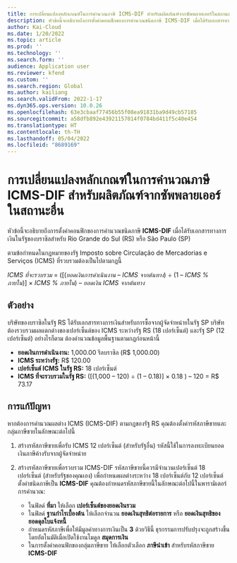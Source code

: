 ```yaml
---
title: การเปลี่ยนแปลงหลักเกณฑ์ในการคํานวณภาษี ICMS-DIF สำหรับผลิตภัณฑ์จากซัพพลายเออร์ในสถานะอื่น
description: หัวข้อนี้จะอธิบายถึงการตั้งค่าคอนฟิกของการคํานวณชนิดภาษี ICMS-DIF เมื่อได้รับเอกสารทางการเงินในรัฐของบราซิลสำหรับ Rio Grande do Sul (RS) หรือ São Paulo (SP)
author: Kai-Cloud
ms.date: 1/20/2022
ms.topic: article
ms.prod: ''
ms.technology: ''
ms.search.form: ''
audience: Application user
ms.reviewer: kfend
ms.custom: ''
ms.search.region: Global
ms.author: kailiang
ms.search.validFrom: 2022-1-17
ms.dyn365.ops.version: 10.0.26
ms.openlocfilehash: 63e3cbaaf77456b55f08ea91831ba9d49cb57185
ms.sourcegitcommit: a58dfb892e43921157014f0784bd411f5c40e454
ms.translationtype: HT
ms.contentlocale: th-TH
ms.lasthandoff: 05/04/2022
ms.locfileid: "8689169"
---
```

# <a name="basis-change-in-icms-dif-tax-calculations-for-products-from-suppliers-in-other-states"></a>การเปลี่ยนแปลงหลักเกณฑ์ในการคํานวณภาษี ICMS-DIF สำหรับผลิตภัณฑ์จากซัพพลายเออร์ในสถานะอื่น

หัวข้อนี้จะอธิบายถึงการตั้งค่าคอนฟิกของการคํานวณชนิดภาษี **ICMS-DIF** เมื่อได้รับเอกสารทางการเงินในรัฐของบราซิลสำหรับ Rio Grande do Sul (RS) หรือ São Paulo (SP)

ตามข้อกําหนดในกฎหมายของรัฐ Imposto sobre Circulação de Mercadorias e Serviços (ICMS) ที่รวบรวมต้องเป็นไปตามกฎนี้

*ICMS ที่จะรวบรวม* = ([(*ยอดเงินการดําเนินงาน* – *ICMS จากต้นทาง*) ÷ (1 – *ICMS % ภายใน*)] × *ICMS % ภายใน*) – *ยอดเงิน ICMS จากต้นทาง*

## <a name="example"></a>ตัวอย่าง

บริษัทของบราซิลในรัฐ RS ได้รับเอกสารทางการเงินสำหรับการซื้อจากผู้จัดจำหน่ายในรัฐ SP บริษัทต้องรวบรวมผลแตกต่างของเปอร์เซ็นต์ของ ICMS ระหว่างรัฐ RS (18 เปอร์เซ็นต์) และรัฐ SP (12 เปอร์เซ็นต์) อย่างไรก็ตาม ต้องคํานวณข้อมูลพื้นฐานตามกฎก่อนหน้านี้

- **ยอดเงินการดําเนินงาน:** 1,000.00 รีลบราซิล (R$ 1,000.00)
- **ICMS ระหว่างรัฐ:** R$ 120.00
- **เปอร์เซ็นต์ ICMS ในรัฐ RS:** 18 เปอร์เซ็นต์
- **ICMS ที่จะรวบรวมในรัฐ RS:** (\[(1,000 – 120) ÷ (1 – 0.18)\] × 0.18 ) – 120 = R$ 73.17 

## <a name="resolution"></a>การแก้ปัญหา

หากต้องการคํานวณผลต่าง ICMS (ICMS-DIF) ตามกฎของรัฐ RS คุณต้องตั้งค่ารหัสภาษีขายและกลุ่มภาษีขายในลักษณะต่อไปนี้

1. สร้างรหัสภาษีขายเพื่อรับ ICMS 12 เปอร์เซ็นต์ (สำหรับรัฐอื่น) รหัสนี้ใช้ในการลงทะเบียนยอดเงินภาษีค้างรับจากผู้จัดจำหน่าย
2. สร้างรหัสภาษีขายเพื่อรวบรวม ICMS-DIF รหัสภาษีขายนี้ควรมีจํานวนเปอร์เซ็นต์ 18 เปอร์เซ็นต์ (สำหรับรัฐของคุณเอง) เพื่อกําหนดผลต่างระหว่าง 18 เปอร์เซ็นต์กับ 12 เปอร์เซ็นต์ ตั้งค่าชนิดภาษีเป็น **ICMS-DIF** คุณต้องกําหนดรหัสภาษีขายนี้ในลักษณะต่อไปนี้ในพารามิเตอร์การคํานวณ:

    - ในฟิลด์ **ที่มา** ให้เลือก **เปอร์เซ็นต์ของยอดเงินรวม**
    - ในฟิลด์ **ฐานกําไรเบื้องต้น** ให้เลือกจํานวน **ยอดเงินสุทธิต่อรายการ** หรือ **ยอดเงินสุทธิของยอดดุลใบแจ้งหนี้**
    - กําหนดรหัสภาษีเพื่อให้มีมูลค่าทางการเงินเป็น **3** ด้วยวิธีนี้ ธุรกรรมการปรับปรุงจะถูกสร้างขึ้นโดยอัตโนมัติเมื่อเปิดใช้งานโมดูล **สมุดการเงิน**
    - ในการตั้งค่าคอนฟิกของกลุ่มภาษีขาย ให้เลือกตัวเลือก **ภาษีนำเข้า** สำหรับรหัสภาษีขาย **ICMS-DIF**
